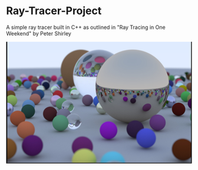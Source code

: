 # Ray-Tracer-Project

A simple ray tracer built in C++ as outlined in "Ray Tracing in One Weekend" by Peter Shirley

![20 samples per pixel](Final-render.png)
